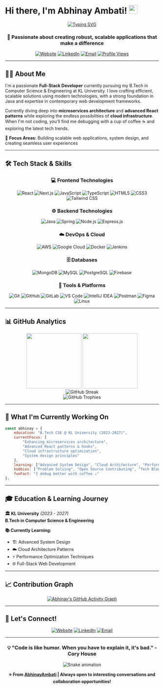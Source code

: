 # Hi there, I'm Abhinay Ambati! <img src="https://media.giphy.com/media/hvRJCLFzcasrR4ia7z/giphy.gif" width="28">

<div align="center">
  
[![Typing SVG](https://readme-typing-svg.herokuapp.com?font=Fira+Code&size=30&duration=3000&pause=1000&color=36BCF7&center=true&vCenter=true&width=600&height=60&lines=Full-Stack+Developer;Java+%26+React+Enthusiast;Building+Scalable+Solutions;Always+Learning+%26+Growing)](https://git.io/typing-svg)

### 🚀 Passionate about creating robust, scalable applications that make a difference

[![Website](https://img.shields.io/badge/Website-abhinayambati.codes-blue?style=flat-square&logo=google-chrome&logoColor=white)](https://abhinayambati.codes)
[![LinkedIn](https://img.shields.io/badge/LinkedIn-Connect-blue?style=flat-square&logo=linkedin&logoColor=white)](https://linkedin.com/in/abhinayambati)
[![Email](https://img.shields.io/badge/Email-Let's%20Talk-red?style=flat-square&logo=gmail&logoColor=white)](mailto:abhinayambati4@email.com)
[![Profile Views](https://komarev.com/ghpvc/?username=AbhinayAmbati&color=blueviolet&style=flat-square&label=Profile+Views)](https://github.com/AbhinayAmbati)

</div>

---

## 🧑‍💻 About Me

I'm a passionate **Full-Stack Developer** currently pursuing my B.Tech in Computer Science & Engineering at KL University. I love crafting efficient, scalable solutions using modern technologies, with a strong foundation in Java and expertise in contemporary web development frameworks. 

Currently diving deep into **microservices architecture** and **advanced React patterns** while exploring the endless possibilities of **cloud infrastructure**. When I'm not coding, you'll find me debugging with a cup of coffee ☕ and exploring the latest tech trends.

🎯 **Focus Areas:** Building scalable web applications, system design, and creating seamless user experiences

---

## 🛠️ Tech Stack & Skills

<div align="center">

### 💻 Frontend Technologies
![React](https://img.shields.io/badge/React-20232A?style=for-the-badge&logo=react&logoColor=61DAFB)
![Next.js](https://img.shields.io/badge/Next.js-000000?style=for-the-badge&logo=next.js&logoColor=white)
![JavaScript](https://img.shields.io/badge/JavaScript-323330?style=for-the-badge&logo=javascript&logoColor=F7DF1E)
![TypeScript](https://img.shields.io/badge/TypeScript-007ACC?style=for-the-badge&logo=typescript&logoColor=white)
![HTML5](https://img.shields.io/badge/HTML5-E34F26?style=for-the-badge&logo=html5&logoColor=white)
![CSS3](https://img.shields.io/badge/CSS3-1572B6?style=for-the-badge&logo=css3&logoColor=white)
![Tailwind CSS](https://img.shields.io/badge/Tailwind_CSS-38B2AC?style=for-the-badge&logo=tailwind-css&logoColor=white)

### ⚙️ Backend Technologies
![Java](https://img.shields.io/badge/Java-ED8B00?style=for-the-badge&logo=openjdk&logoColor=white)
![Spring](https://img.shields.io/badge/Spring-6DB33F?style=for-the-badge&logo=spring&logoColor=white)
![Node.js](https://img.shields.io/badge/Node.js-43853D?style=for-the-badge&logo=node.js&logoColor=white)
![Express.js](https://img.shields.io/badge/Express.js-404D59?style=for-the-badge&logo=express&logoColor=white)

### ☁️ DevOps & Cloud
![AWS](https://img.shields.io/badge/AWS-232F3E?style=for-the-badge&logo=amazon-aws&logoColor=white)
![Google Cloud](https://img.shields.io/badge/Google_Cloud-4285F4?style=for-the-badge&logo=google-cloud&logoColor=white)
![Docker](https://img.shields.io/badge/Docker-2496ED?style=for-the-badge&logo=docker&logoColor=white)
![Jenkins](https://img.shields.io/badge/Jenkins-D24939?style=for-the-badge&logo=jenkins&logoColor=white)

### 🗄️ Databases
![MongoDB](https://img.shields.io/badge/MongoDB-4EA94B?style=for-the-badge&logo=mongodb&logoColor=white)
![MySQL](https://img.shields.io/badge/MySQL-005C84?style=for-the-badge&logo=mysql&logoColor=white)
![PostgreSQL](https://img.shields.io/badge/PostgreSQL-316192?style=for-the-badge&logo=postgresql&logoColor=white)
![Firebase](https://img.shields.io/badge/Firebase-039BE5?style=for-the-badge&logo=Firebase&logoColor=white)

### 🔧 Tools & Platforms
![Git](https://img.shields.io/badge/Git-F05032?style=for-the-badge&logo=git&logoColor=white)
![GitHub](https://img.shields.io/badge/GitHub-100000?style=for-the-badge&logo=github&logoColor=white)
![GitLab](https://img.shields.io/badge/GitLab-330F63?style=for-the-badge&logo=gitlab&logoColor=white)
![VS Code](https://img.shields.io/badge/VS_Code-0078D4?style=for-the-badge&logo=visual%20studio%20code&logoColor=white)
![IntelliJ IDEA](https://img.shields.io/badge/IntelliJ_IDEA-000000.svg?style=for-the-badge&logo=intellij-idea&logoColor=white)
![Postman](https://img.shields.io/badge/Postman-FF6C37?style=for-the-badge&logo=postman&logoColor=white)
![Figma](https://img.shields.io/badge/Figma-F24E1E?style=for-the-badge&logo=figma&logoColor=white)
![Linux](https://img.shields.io/badge/Linux-FCC624?style=for-the-badge&logo=linux&logoColor=black)

</div>

---

## 📊 GitHub Analytics

<div align="center">
  <img height="180em" src="https://github-readme-stats.vercel.app/api?username=AbhinayAmbati&show_icons=true&theme=tokyonight&include_all_commits=true&count_private=true"/>
  <img height="180em" src="https://github-readme-stats.vercel.app/api/top-langs/?username=AbhinayAmbati&layout=compact&langs_count=7&theme=tokyonight"/>
</div>

<div align="center">
  <img src="https://github-readme-streak-stats.herokuapp.com/?user=AbhinayAmbati&theme=tokyonight" alt="GitHub Streak" />
</div>

<div align="center">
  <img src="https://github-profile-trophy.vercel.app/?username=AbhinayAmbati&theme=tokyonight&row=1&column=6" alt="GitHub Trophies" />
</div>

---

## 🚀 What I'm Currently Working On

```javascript
const abhinay = {
    education: "B.Tech CSE @ KL University (2023-2027)",
    currentFocus: [
        "Enhancing microservices architecture",
        "Advanced React patterns & hooks",
        "Cloud infrastructure optimization",
        "System design principles"
    ],
    learning: ["Advanced System Design", "Cloud Architecture", "Performance Optimization"],
    hobbies: ["Problem Solving", "Open Source Contributing", "Tech Blogging"],
    funFact: "I debug better with coffee ☕"
};
```

---

## 🎓 Education & Learning Journey

**🏛️ KL University** *(2023 - 2027)*  
**B.Tech in Computer Science & Engineering**

**📚 Currently Learning:**
- 🏗️ Advanced System Design
- ☁️ Cloud Architecture Patterns
- ⚡ Performance Optimization Techniques
- 🌐 Full-Stack Web Development

---

## 📈 Contribution Graph

<div align="center">
  
[![Abhinay's GitHub Activity Graph](https://github-readme-activity-graph.vercel.app/graph?username=AbhinayAmbati&theme=tokyo-night&bg_color=1a1b27&color=38bdae&line=70a5fd&point=bf91f3&area=true&hide_border=true)](https://github.com/AbhinayAmbati)

</div>

---

## 🤝 Let's Connect!

<div align="center">

[![Website](https://img.shields.io/badge/🌐_Website-abhinayambati.codes-36BCF7?style=for-the-badge)](https://abhinayambati.codes)
[![LinkedIn](https://img.shields.io/badge/💼_LinkedIn-Abhinay_Ambati-0077B5?style=for-the-badge&logo=linkedin)](https://linkedin.com/in/abhinayambati)
[![Email](https://img.shields.io/badge/📧_Email-abhinayambati4@email.com-D14836?style=for-the-badge&logo=gmail&logoColor=white)](mailto:abhinayambati4@email.com)

</div>

---

<div align="center">
  
### 💡 "Code is like humor. When you have to explain it, it's bad." - Cory House

![Snake animation](https://github.com/AbhinayAmbati/AbhinayAmbati/blob/output/github-contribution-grid-snake.svg)

**⭐ From [AbhinayAmbati](https://github.com/AbhinayAmbati) | Always open to interesting conversations and collaboration opportunities!**

</div>
